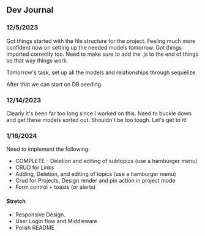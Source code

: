 ## Dev Journal

### 12/5/2023
Got things started with the file structure for the project. Feeling much more confident now on setting up the needed models tomorrow. Got things imported correctly too. Need to make sure to add the .js to the end of things so that way things work. 

Tomorrow's task, set up all the models and relationships through sequelize.

After that we can start on DB seeding.

### 12/14/2023
Clearly it's been far too long since I worked on this. Need to buckle down and get these models sorted out. Shouldn't be too tough. Let's get to it!

### 1/16/2024
Need to implement the following:
- COMPLETE - Deletion and editing of subtopics (use a hamburger menu) 
- CRUD for Links
- Adding, Deletion, and editing of topics (use a hamburger menu)
- Crud for Projects, Design render and pin action in project mode
- Form control + toasts (or alerts)
#### Stretch
- Responsive Design.
- User Login flow and Middleware
- Polish README